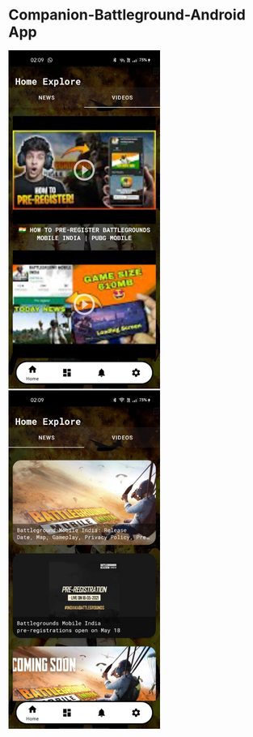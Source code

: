 # Companion-Battleground-Android App


<div align="left">
    <img src="app/resources/screen1.jpeg" width="300px"</img> 
    <img src="app/resources/screen2.jpeg" width="300px"</img>
</div>
